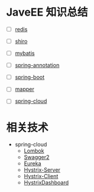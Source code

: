 # JaveEE 知识总结

- [ ] [redis](https://github.com/colg-cloud/JavaEE/tree/master/redis/redis-sources)
- [ ] [shiro](https://github.com/colg-cloud/JavaEE/tree/master/shiro/shiro-sources)
- [ ] [mybatis](https://github.com/colg-cloud/JavaEE/tree/master/mybatis) 
- [ ] [spring-annotation](https://github.com/colg-cloud/JavaEE/tree/master/spring-annotation) 
- [ ] [spring-boot](https://github.com/colg-cloud/JavaEE/tree/master/spring-boot)
- [ ] [mapper](https://github.com/colg-cloud/JavaEE/tree/master/mapper) 
- [ ] [spring-cloud](https://github.com/colg-cloud/JavaEE/tree/master/spring-cloud)


# 相关技术

-   spring-cloud
    -   [Lombok](https://github.com/colg-cloud/JavaEE/blob/master/spring-cloud/spring-cloud-sources/sources/md/Lombok.md)
    -   [Swagger2](https://github.com/colg-cloud/JavaEE/blob/master/spring-cloud/spring-cloud-sources/sources/md/Swagger2.md)
    -   [Eureka](https://github.com/colg-cloud/JavaEE/blob/master/spring-cloud/spring-cloud-sources/sources/md/Eureka.md)
    -   [Hystrix-Server](https://github.com/colg-cloud/JavaEE/blob/master/spring-cloud/spring-cloud-sources/sources/md/Hystrix-Server.md)
    -   [Hystrix-Client](https://github.com/colg-cloud/JavaEE/blob/master/spring-cloud/spring-cloud-sources/sources/md/Hystrix-Client.md)
    -   [HystrixDashboard](https://github.com/colg-cloud/JavaEE/blob/master/spring-cloud/spring-cloud-sources/sources/md/HystrixDashboard.md)


